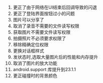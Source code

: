 1. 更正了由于网络在UI结束后回调导致的闪退
2. 更正了登陆界面按钮过小的问题
3. 图片可以分享了
4. 取消了录音不需要的文件读写权限
5. 获取图片不需要文件读写权限
6. 拍摄照片不必须要求权限了
7. 移除精确定位权限
8. 更换对话框样式 
9. 发状态时,选取大量图片后的性能和内存提升 
10. 取消了图片的放大功能 
11. android.support 库提升到23.1.1
12. 更正碰撞时的背景颜色
